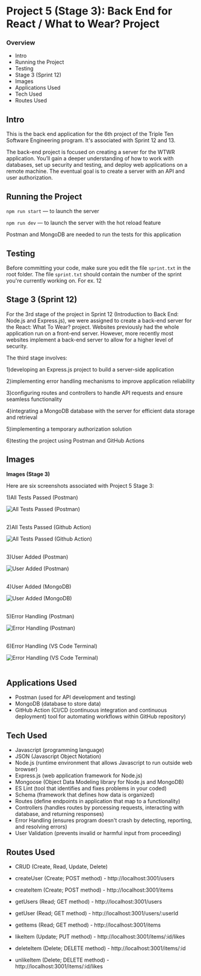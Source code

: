 # Project 5 (Stage 3): Back End for React / What to Wear? Project

### Overview

- Intro
- Running the Project
- Testing
- Stage 3 (Sprint 12)
- Images
- Applications Used
- Tech Used
- Routes Used

## Intro

This is the back end application for the 6th project of the Triple Ten Software Engineering program. It's associated with Sprint 12 and 13.

The back-end project is focused on creating a server for the WTWR application. You’ll gain a deeper understanding of how to work with databases, set up security and testing, and deploy web applications on a remote machine. The eventual goal is to create a server with an API and user authorization.

## Running the Project

`npm run start` — to launch the server

`npm run dev` — to launch the server with the hot reload feature

Postman and MongoDB are needed to run the tests for this application

## Testing

Before committing your code, make sure you edit the file `sprint.txt` in the root folder. The file `sprint.txt` should contain the number of the sprint you're currently working on. For ex. 12

## Stage 3 (Sprint 12)

For the 3rd stage of the project in Sprint 12 (Introduction to Back End: Node.js and Express.js), we were assigned to create a back-end server for the React: What To Wear? project. Websites previously had the whole application run on a front-end server. However, more recently most websites implement a back-end server to allow for a higher level of security.

The third stage involves:

1)developing an Express.js project to build a server-side application

2)implementing error handling mechanisms to improve application reliability

3)configuring routes and controllers to handle API requests and ensure seamless functionality

4)integrating a MongoDB database with the server for efficient data storage and retrieval

5)implementing a temporary authorization solution

6)testing the project using Postman and GitHub Actions

## Images

**Images (Stage 3)**

Here are six screenshots associated with Project 5 Stage 3:

1)All Tests Passed (Postman)

<div display="flex"><img align="center" alt="All Tests Passed (Postman)" src="./assets/Stage3/All Tests Passed (Postman).png" /></div><br>

2)All Tests Passed (Github Action)

<div display="flex"><img align="center" alt="All Tests Passed (Github Action)" src="./assets/Stage3/All Tests Passed (Github Action).png" /></div><br>

3)User Added (Postman)

<div display="flex"><img align="center" alt="User Added (Postman)" src="./assets/Stage3/User Added (Postman).png" /></div><br>

4)User Added (MongoDB)

<div display="flex"><img align="center" alt="User Added (MongoDB)" src="./assets/Stage3/User Added (MongoDB).png" /></div><br>

5)Error Handling (Postman)

<div display="flex"><img align="center" alt="Error Handling (Postman)" src="./assets/Stage3/Error Handling (Postman).png" /></div><br>

6)Error Handling (VS Code Terminal)

<div display="flex"><img align="center" alt="Error Handling (VS Code Terminal)" src="./assets/Stage3/Error Handling (VS Code Terminal).png" /></div><br>

## Applications Used

- Postman (used for API development and testing)
- MongoDB (database to store data)
- GitHub Action (CI/CD (continuous integration and continuous deployment) tool for automating workflows within GitHub repository)

## Tech Used

- Javascript (programming language)
- JSON (Javascript Object Notation)
- Node.js (runtime environment that allows Javascript to run outside web browser)
- Express.js (web application framework for Node.js)
- Mongoose (Object Data Modeling library for Node.js and MongoDB)
- ES Lint (tool that identifies and fixes problems in your coded)
- Schema (framework that defines how data is organized)
- Routes (define endpoints in application that map to a functionality)
- Controllers (handles routes by porcessing requests, interacting with database, and returning responses)
- Error Handling (ensures program doesn't crash by detecting, reporting, and resolving errors)
- User Validation (prevents invalid or harmful input from proceeding)

## Routes Used

- CRUD (Create, Read, Update, Delete)

- createUser (Create; POST method) - http://localhost:3001/users
- createItem (Create; POST method) - http://localhost:3001/items
- getUsers (Read; GET method) - http://localhost:3001/users
- getUser (Read; GET method) - http://localhost:3001/users/:userId
- getItems (Read; GET method) - http://localhost:3001/items
- likeItem (Update; PUT method) - http://localhost:3001/items/:id/likes
- deleteItem (Delete; DELETE method) - http://localhost:3001/items/:id
- unlikeItem (Delete; DELETE method) - http://localhost:3001/items/:id/likes
